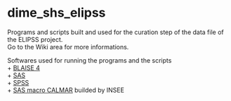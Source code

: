 # dime_shs_elipss
Programs and scripts built and used for the curation step of the data file of the ELIPSS project.</br>
Go to the Wiki area for more informations.</br>
<p>Softwares used for running the programs and the scripts</br>
+ <a href="https://www.blaise.com/products/blaise-4">BLAISE 4</a></br>
+ <a href="https://www.sas.com/en_us/home.html">SAS</a></br>
+ <a href="https://www.ibm.com/products/spss-statistics">SPSS</a></br>
+ <a href="https://www.insee.fr/fr/information/2021902">SAS macro CALMAR</a> builded by INSEE</p>
